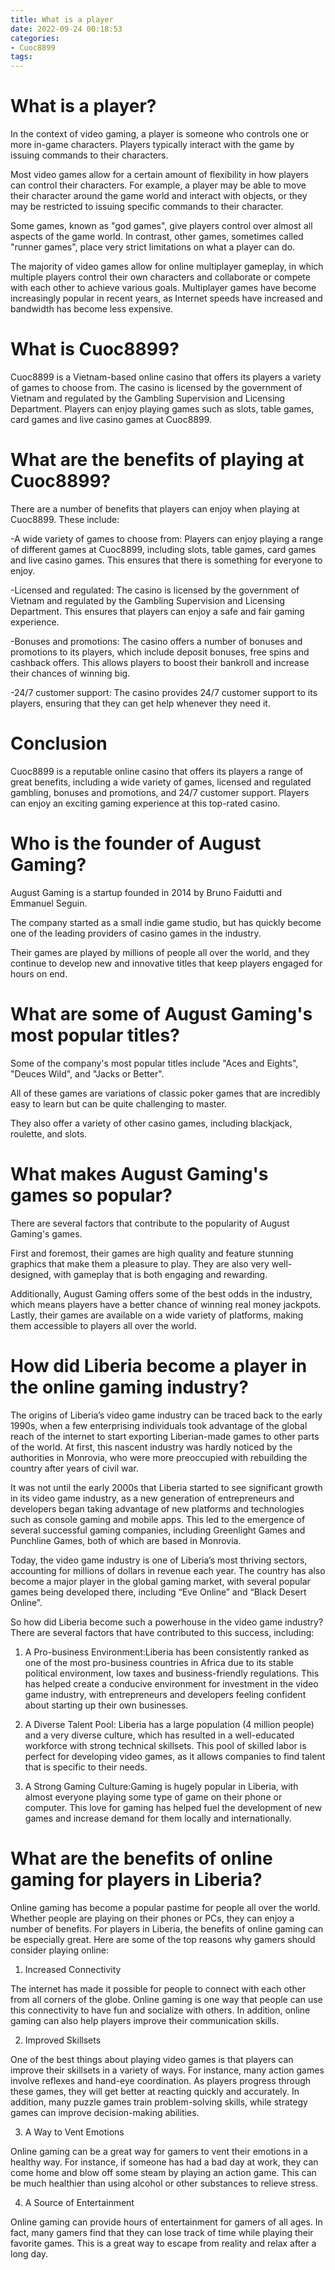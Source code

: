 ```yaml
---
title: What is a player
date: 2022-09-24 00:18:53
categories:
- Cuoc8899
tags:
---
```



#  What is a player?

In the context of video gaming, a player is someone who controls one or more in-game characters. Players typically interact with the game by issuing commands to their characters.

Most video games allow for a certain amount of flexibility in how players can control their characters. For example, a player may be able to move their character around the game world and interact with objects, or they may be restricted to issuing specific commands to their character.

Some games, known as "god games", give players control over almost all aspects of the game world. In contrast, other games, sometimes called "runner games", place very strict limitations on what a player can do. 

The majority of video games allow for online multiplayer gameplay, in which multiple players control their own characters and collaborate or compete with each other to achieve various goals. Multiplayer games have become increasingly popular in recent years, as Internet speeds have increased and bandwidth has become less expensive.

#  What is Cuoc8899?

Cuoc8899 is a Vietnam-based online casino that offers its players a variety of games to choose from. The casino is licensed by the government of Vietnam and regulated by the Gambling Supervision and Licensing Department. Players can enjoy playing games such as slots, table games, card games and live casino games at Cuoc8899.

# What are the benefits of playing at Cuoc8899?

There are a number of benefits that players can enjoy when playing at Cuoc8899. These include:

-A wide variety of games to choose from: Players can enjoy playing a range of different games at Cuoc8899, including slots, table games, card games and live casino games. This ensures that there is something for everyone to enjoy.

-Licensed and regulated: The casino is licensed by the government of Vietnam and regulated by the Gambling Supervision and Licensing Department. This ensures that players can enjoy a safe and fair gaming experience.

-Bonuses and promotions: The casino offers a number of bonuses and promotions to its players, which include deposit bonuses, free spins and cashback offers. This allows players to boost their bankroll and increase their chances of winning big.

-24/7 customer support: The casino provides 24/7 customer support to its players, ensuring that they can get help whenever they need it.

# Conclusion

Cuoc8899 is a reputable online casino that offers its players a range of great benefits, including a wide variety of games, licensed and regulated gambling, bonuses and promotions, and 24/7 customer support. Players can enjoy an exciting gaming experience at this top-rated casino.

#  Who is the founder of August Gaming?

August Gaming is a startup founded in 2014 by Bruno Faidutti and Emmanuel Seguin.

The company started as a small indie game studio, but has quickly become one of the leading providers of casino games in the industry.

Their games are played by millions of people all over the world, and they continue to develop new and innovative titles that keep players engaged for hours on end.

# What are some of August Gaming's most popular titles?

Some of the company's most popular titles include "Aces and Eights", "Deuces Wild", and "Jacks or Better".

All of these games are variations of classic poker games that are incredibly easy to learn but can be quite challenging to master.

They also offer a variety of other casino games, including blackjack, roulette, and slots.

# What makes August Gaming's games so popular?

There are several factors that contribute to the popularity of August Gaming's games.

First and foremost, their games are high quality and feature stunning graphics that make them a pleasure to play. They are also very well-designed, with gameplay that is both engaging and rewarding.


 Additionally, August Gaming offers some of the best odds in the industry, which means players have a better chance of winning real money jackpots. Lastly, their games are available on a wide variety of platforms, making them accessible to players all over the world.

#  How did Liberia become a player in the online gaming industry?

The origins of Liberia’s video game industry can be traced back to the early 1990s, when a few enterprising individuals took advantage of the global reach of the internet to start exporting Liberian-made games to other parts of the world. At first, this nascent industry was hardly noticed by the authorities in Monrovia, who were more preoccupied with rebuilding the country after years of civil war.

It was not until the early 2000s that Liberia started to see significant growth in its video game industry, as a new generation of entrepreneurs and developers began taking advantage of new platforms and technologies such as console gaming and mobile apps. This led to the emergence of several successful gaming companies, including Greenlight Games and Punchline Games, both of which are based in Monrovia.

Today, the video game industry is one of Liberia’s most thriving sectors, accounting for millions of dollars in revenue each year. The country has also become a major player in the global gaming market, with several popular games being developed there, including “Eve Online” and “Black Desert Online”.

So how did Liberia become such a powerhouse in the video game industry? There are several factors that have contributed to this success, including:

1. A Pro-business Environment:Liberia has been consistently ranked as one of the most pro-business countries in Africa due to its stable political environment, low taxes and business-friendly regulations. This has helped create a conducive environment for investment in the video game industry, with entrepreneurs and developers feeling confident about starting up their own businesses.

2. A Diverse Talent Pool: Liberia has a large population (4 million people) and a very diverse culture, which has resulted in a well-educated workforce with strong technical skillsets. This pool of skilled labor is perfect for developing video games, as it allows companies to find talent that is specific to their needs.

3. A Strong Gaming Culture:Gaming is hugely popular in Liberia, with almost everyone playing some type of game on their phone or computer. This love for gaming has helped fuel the development of new games and increase demand for them locally and internationally.

#  What are the benefits of online gaming for players in Liberia?

Online gaming has become a popular pastime for people all over the world. Whether people are playing on their phones or PCs, they can enjoy a number of benefits. For players in Liberia, the benefits of online gaming can be especially great. Here are some of the top reasons why gamers should consider playing online:

1. Increased Connectivity

The internet has made it possible for people to connect with each other from all corners of the globe. Online gaming is one way that people can use this connectivity to have fun and socialize with others. In addition, online gaming can also help players improve their communication skills.

2. Improved Skillsets

One of the best things about playing video games is that players can improve their skillsets in a variety of ways. For instance, many action games involve reflexes and hand-eye coordination. As players progress through these games, they will get better at reacting quickly and accurately. In addition, many puzzle games train problem-solving skills, while strategy games can improve decision-making abilities.

3. A Way to Vent Emotions

Online gaming can be a great way for gamers to vent their emotions in a healthy way. For instance, if someone has had a bad day at work, they can come home and blow off some steam by playing an action game. This can be much healthier than using alcohol or other substances to relieve stress.

4. A Source of Entertainment

Online gaming can provide hours of entertainment for gamers of all ages. In fact, many gamers find that they can lose track of time while playing their favorite games. This is a great way to escape from reality and relax after a long day.